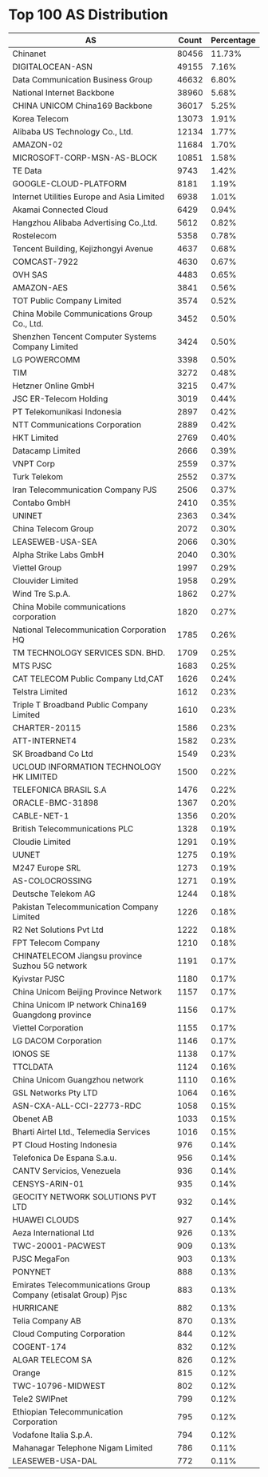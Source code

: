 # Top 100 AS Distribution
| AS | Count | Percentage |
|----|----|----|
| Chinanet | 80456 | 11.73% |
| DIGITALOCEAN-ASN | 49155 | 7.16% |
| Data Communication Business Group | 46632 | 6.80% |
| National Internet Backbone | 38960 | 5.68% |
| CHINA UNICOM China169 Backbone | 36017 | 5.25% |
| Korea Telecom | 13073 | 1.91% |
| Alibaba US Technology Co., Ltd. | 12134 | 1.77% |
| AMAZON-02 | 11684 | 1.70% |
| MICROSOFT-CORP-MSN-AS-BLOCK | 10851 | 1.58% |
| TE Data | 9743 | 1.42% |
| GOOGLE-CLOUD-PLATFORM | 8181 | 1.19% |
| Internet Utilities Europe and Asia Limited | 6938 | 1.01% |
| Akamai Connected Cloud | 6429 | 0.94% |
| Hangzhou Alibaba Advertising Co.,Ltd. | 5612 | 0.82% |
| Rostelecom | 5358 | 0.78% |
| Tencent Building, Kejizhongyi Avenue | 4637 | 0.68% |
| COMCAST-7922 | 4630 | 0.67% |
| OVH SAS | 4483 | 0.65% |
| AMAZON-AES | 3841 | 0.56% |
| TOT Public Company Limited | 3574 | 0.52% |
| China Mobile Communications Group Co., Ltd. | 3452 | 0.50% |
| Shenzhen Tencent Computer Systems Company Limited | 3424 | 0.50% |
| LG POWERCOMM | 3398 | 0.50% |
| TIM | 3272 | 0.48% |
| Hetzner Online GmbH | 3215 | 0.47% |
| JSC ER-Telecom Holding | 3019 | 0.44% |
| PT Telekomunikasi Indonesia | 2897 | 0.42% |
| NTT Communications Corporation | 2889 | 0.42% |
| HKT Limited | 2769 | 0.40% |
| Datacamp Limited | 2666 | 0.39% |
| VNPT Corp | 2559 | 0.37% |
| Turk Telekom | 2552 | 0.37% |
| Iran Telecommunication Company PJS | 2506 | 0.37% |
| Contabo GmbH | 2410 | 0.35% |
| UNINET | 2363 | 0.34% |
| China Telecom Group | 2072 | 0.30% |
| LEASEWEB-USA-SEA | 2066 | 0.30% |
| Alpha Strike Labs GmbH | 2040 | 0.30% |
| Viettel Group | 1997 | 0.29% |
| Clouvider Limited | 1958 | 0.29% |
| Wind Tre S.p.A. | 1862 | 0.27% |
| China Mobile communications corporation | 1820 | 0.27% |
| National Telecommunication Corporation HQ | 1785 | 0.26% |
| TM TECHNOLOGY SERVICES SDN. BHD. | 1709 | 0.25% |
| MTS PJSC | 1683 | 0.25% |
| CAT TELECOM Public Company Ltd,CAT | 1626 | 0.24% |
| Telstra Limited | 1612 | 0.23% |
| Triple T Broadband Public Company Limited | 1610 | 0.23% |
| CHARTER-20115 | 1586 | 0.23% |
| ATT-INTERNET4 | 1582 | 0.23% |
| SK Broadband Co Ltd | 1549 | 0.23% |
| UCLOUD INFORMATION TECHNOLOGY HK LIMITED | 1500 | 0.22% |
| TELEFONICA BRASIL S.A | 1476 | 0.22% |
| ORACLE-BMC-31898 | 1367 | 0.20% |
| CABLE-NET-1 | 1356 | 0.20% |
| British Telecommunications PLC | 1328 | 0.19% |
| Cloudie Limited | 1291 | 0.19% |
| UUNET | 1275 | 0.19% |
| M247 Europe SRL | 1273 | 0.19% |
| AS-COLOCROSSING | 1271 | 0.19% |
| Deutsche Telekom AG | 1244 | 0.18% |
| Pakistan Telecommunication Company Limited | 1226 | 0.18% |
| R2 Net Solutions Pvt Ltd | 1222 | 0.18% |
| FPT Telecom Company | 1210 | 0.18% |
| CHINATELECOM Jiangsu province Suzhou 5G network | 1191 | 0.17% |
| Kyivstar PJSC | 1180 | 0.17% |
| China Unicom Beijing Province Network | 1157 | 0.17% |
| China Unicom IP network China169 Guangdong province | 1156 | 0.17% |
| Viettel Corporation | 1155 | 0.17% |
| LG DACOM Corporation | 1146 | 0.17% |
| IONOS SE | 1138 | 0.17% |
| TTCLDATA | 1124 | 0.16% |
| China Unicom Guangzhou network | 1110 | 0.16% |
| GSL Networks Pty LTD | 1064 | 0.16% |
| ASN-CXA-ALL-CCI-22773-RDC | 1058 | 0.15% |
| Obenet AB | 1033 | 0.15% |
| Bharti Airtel Ltd., Telemedia Services | 1016 | 0.15% |
| PT Cloud Hosting Indonesia | 976 | 0.14% |
| Telefonica De Espana S.a.u. | 956 | 0.14% |
| CANTV Servicios, Venezuela | 936 | 0.14% |
| CENSYS-ARIN-01 | 935 | 0.14% |
| GEOCITY NETWORK SOLUTIONS PVT LTD | 932 | 0.14% |
| HUAWEI CLOUDS | 927 | 0.14% |
| Aeza International Ltd | 926 | 0.13% |
| TWC-20001-PACWEST | 909 | 0.13% |
| PJSC MegaFon | 903 | 0.13% |
| PONYNET | 888 | 0.13% |
| Emirates Telecommunications Group Company (etisalat Group) Pjsc | 883 | 0.13% |
| HURRICANE | 882 | 0.13% |
| Telia Company AB | 870 | 0.13% |
| Cloud Computing Corporation | 844 | 0.12% |
| COGENT-174 | 832 | 0.12% |
| ALGAR TELECOM SA | 826 | 0.12% |
| Orange | 815 | 0.12% |
| TWC-10796-MIDWEST | 802 | 0.12% |
| Tele2 SWIPnet | 799 | 0.12% |
| Ethiopian Telecommunication Corporation | 795 | 0.12% |
| Vodafone Italia S.p.A. | 794 | 0.12% |
| Mahanagar Telephone Nigam Limited | 786 | 0.11% |
| LEASEWEB-USA-DAL | 772 | 0.11% |
